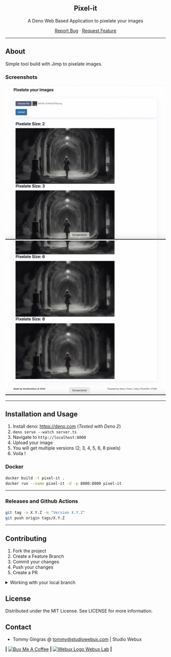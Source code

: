 <div align="center">

<h2>Pixel-it</h2>

<p>A Deno Web Based Application to pixelate your images</p>

<p align="center">
  <a href="https://github.com/studiowebux/pixel-it/issues">Report Bug</a>
  ·
  <a href="https://github.com/studiowebux/pixel-it/issues">Request Feature</a>
</p>
</div>

---

## About

Simple tool build with Jimp to pixelate images.

### Screenshots

![Upload Section](./screenshots/1.png)
![Pixelated Section](./screenshots/2.png)

---

## Installation and Usage

1. Install deno: https://deno.com (*Tested with Deno 2*)
2. `deno serve --watch server.ts`
3. Navigate to `http://localhost:8000`
4. Upload your image
5. You will get multiple versions (2, 3, 4, 5, 6, 8 pixels)
6. Voila !

### Docker

```bash
docker build -t pixel-it .
docker run --name pixel-it -d -p 8000:8000 pixel-it
```

---

### Releases and Github Actions

```bash
git tag -a X.Y.Z -m "Version X.Y.Z"
git push origin tags/X.Y.Z
```

---

## Contributing

1. Fork the project
2. Create a Feature Branch
3. Commit your changes
4. Push your changes
5. Create a PR

<details>
<summary>Working with your local branch</summary>

**Branch Checkout:**

```bash
git checkout -b <feature|fix|release|chore|hotfix>/prefix-name
```

> Your branch name must starts with [feature|fix|release|chore|hotfix] and use a / before the name;
> Use hyphens as separator;
> The prefix correspond to your Kanban tool id (e.g. abc-123)

**Keep your branch synced:**

```bash
git fetch origin
git rebase origin/master
```

**Commit your changes:**

```bash
git add .
git commit -m "<feat|ci|test|docs|build|chore|style|refactor|perf|BREAKING CHANGE>: commit message"
```

> Follow this convention commitlint for your commit message structure

**Push your changes:**

```bash
git push origin <feature|fix|release|chore|hotfix>/prefix-name
```

**Examples:**

```bash
git checkout -b release/v1.15.5
git checkout -b feature/abc-123-something-awesome
git checkout -b hotfix/abc-432-something-bad-to-fix
```

```bash
git commit -m "docs: added awesome documentation"
git commit -m "feat: added new feature"
git commit -m "test: added tests"
```

</details>

## License

Distributed under the MIT License. See LICENSE for more information.

## Contact

- Tommy Gingras @ tommy@studiowebux.com | Studio Webux

<div>
<b> | </b>
<a href="https://www.buymeacoffee.com/studiowebux" target="_blank"
      ><img
        src="https://cdn.buymeacoffee.com/buttons/v2/default-yellow.png"
        alt="Buy Me A Coffee"
        style="height: 30px !important; width: 105px !important"
/></a>
<b> | </b>
<a href="https://webuxlab.com" target="_blank"
      ><img
        src="https://webuxlab-static.s3.ca-central-1.amazonaws.com/logoAmpoule.svg"
        alt="Webux Logo"
        style="height: 30px !important"
/> Webux Lab</a>
<b> | </b>
</div>
